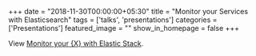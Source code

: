 +++
date = "2018-11-30T00:00:00+05:30"
title = "Monitor your Services with Elasticsearch"
tags  = ['talks', 'presentations']
categories = ['Presentations']
featured_image = ""
show_in_homepage = false
+++

<p data-notist="aravindputrevu/X4ZsEB">View <a href="https://conf.aravind.dev/X4ZsEB">Monitor your {X} with Elastic Stack</a>.</p><script async src="https://on.notist.cloud/embed/002.js"></script>
